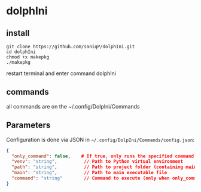 # dolphIni

## install
```
git clone https://github.com/saniqP/dolphIni.git
cd dolphIni
chmod +x makepkg
./makepkg
```
 restart terminal and enter command dolphIni

 ## commands

 all commands are on the ~/.config/DolpIni/Commands

## Parameters

Configuration is done via JSON in `~/.config/DolpIni/Commands/config.json`:

```json
{
  "only_command": false,    # If true, only runs the specified command
  "venv": "string",          // Path to Python virtual environment
  "path": "string",          // Path to project folder (containing main file)
  "main": "string",          // Path to main executable file
  "command": "string"        // Command to execute (only when only_command=true)
}

